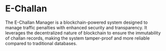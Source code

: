 # E-Challan
The E-Challan Manager is a blockchain-powered system designed to manage traffic penalties with enhanced security and transparency. It leverages the decentralized nature of blockchain to ensure the immutability of challan records, making the system tamper-proof and more reliable compared to traditional databases.

